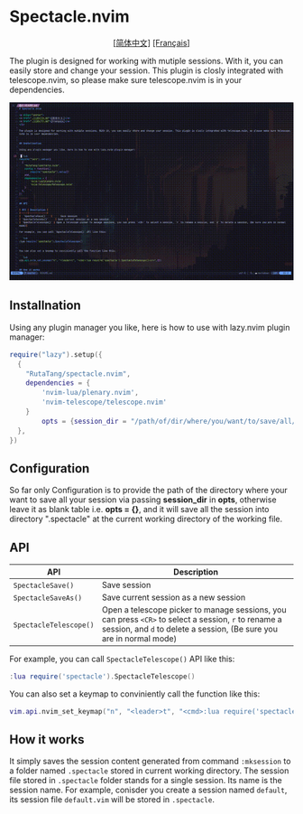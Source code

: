 # Spectacle.nvim

<p align="center">
<a href="./i18n/zh.md">[简体中文]</a>
<a href="./i18n/fr.md">[Français]</a>
</p>

The plugin is designed for working with mutiple sessions. With it, you can easily store and change your session. This plugin is closly integrated with telescope.nvim, so please make sure telescope.nvim is in your dependencies.

<p align="center">
  <img src="./art/showcase.gif">
</p>

## Installnation

Using any plugin manager you like, here is how to use with lazy.nvim plugin manager:

```lua
require("lazy").setup({
  {
    "RutaTang/spectacle.nvim",
    dependencies = {
        'nvim-lua/plenary.nvim',
        'nvim-telescope/telescope.nvim'
    }
        opts = {session_dir = "/path/of/dir/where/you/want/to/save/all/sessions"}
  },
})
```

## Configuration

So far only Configuration is to provide the path of the directory where your want to save all your session via passing **session_dir** in **opts**, otherwise leave it as blank table i.e. **opts = {}**, and it will save all the session into directory ".spectacle" at the current working directory of the working file.

## API

| API                    | Description                                                                                                                                                                  |
| ---------------------- | ---------------------------------------------------------------------------------------------------------------------------------------------------------------------------- |
| `SpectacleSave()`      | Save session                                                                                                                                                                 |
| `SpectacleSaveAs()`    | Save current session as a new session                                                                                                                                        |
| `SpectacleTelescope()` | Open a telescope picker to manage sessions, you can press `<CR>` to select a session, `r` to rename a session, and `d` to delete a session, (Be sure you are in normal mode) |

For example, you can call `SpectacleTelescope()` API like this:

```lua
:lua require('spectacle').SpectacleTelescope()
```

You can also set a keymap to conviniently call the function like this:

```lua
vim.api.nvim_set_keymap("n", "<leader>t", "<cmd>:lua require('spectacle').SpectacleTelescope()<cr>",{})
```

## How it works

It simply saves the session content generated from command `:mksession` to a folder named `.spectacle` stored in current working directory. The session file stored in `.spectacle` folder stands for a single session. Its name is the session name. For example, conisder you create a session named `default`, its session file `default.vim` will be stored in `.spectacle`.
